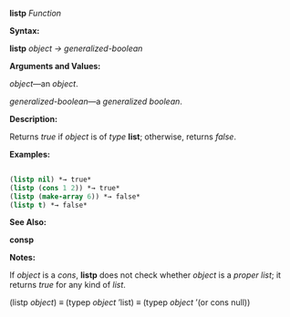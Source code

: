 **listp** *Function* 



**Syntax:** 



**listp** *object → generalized-boolean* 



**Arguments and Values:** 



*object*—an *object*. 



*generalized-boolean*—a *generalized boolean*. 



**Description:** 



Returns *true* if *object* is of *type* **list**; otherwise, returns *false*. 



**Examples:**
```lisp
 
(listp nil) *→ true* 
(listp (cons 1 2)) *→ true* 
(listp (make-array 6)) *→ false* 
(listp t) *→ false* 

```
**See Also:** 



**consp** 



**Notes:** 



If *object* is a *cons*, **listp** does not check whether *object* is a *proper list*; it returns *true* for any kind of *list*. 



(listp *object*) *≡* (typep *object* ’list) *≡* (typep *object* ’(or cons null)) 







 



 



